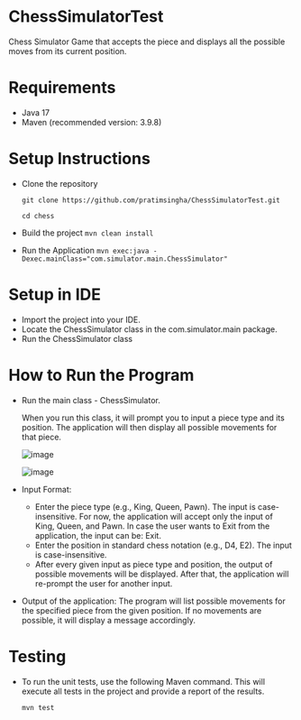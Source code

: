 # ChessSimulatorTest
Chess Simulator Game that accepts the piece and displays all the possible moves from its current position.

# Requirements
- Java 17
- Maven (recommended version: 3.9.8)

# Setup Instructions
- Clone the repository
  
  ```git clone https://github.com/pratimsingha/ChessSimulatorTest.git```
  
  ```cd chess ```
- Build the project
  ```mvn clean install```
- Run the Application
  ```mvn exec:java -Dexec.mainClass="com.simulator.main.ChessSimulator"```

# Setup in IDE
- Import the project into your IDE.
- Locate the ChessSimulator class in the com.simulator.main package.
- Run the ChessSimulator class

# How to Run the Program
- Run the main class - ChessSimulator.
  
  When you run this class, it will prompt you to input a piece type and its position. The application will then display all possible movements for that piece.
  
  ![image](https://github.com/user-attachments/assets/731f1faa-b2eb-41a9-aa9c-a7ee2534572f)

  ![image](https://github.com/user-attachments/assets/ecfa95fd-f919-4717-b77e-33cbf77d4f2f)
- Input Format:
  -  Enter the piece type (e.g., King, Queen, Pawn). The input is case-insensitive. For now, the application will accept only the input of King, Queen, and Pawn. In case the user wants to Exit from the application, the input can be: Exit.
  -  Enter the position in standard chess notation (e.g., D4, E2). The input is case-insensitive.
  -  After every given input as piece type and position, the output of possible movements will be displayed. After that, the application will re-prompt the user for another input.
 
- Output of the application:
  The program will list possible movements for the specified piece from the given position. If no movements are possible, it will display a message accordingly.

# Testing
- To run the unit tests, use the following Maven command. This will execute all tests in the project and provide a report of the results.
  
  ```mvn test```
  
